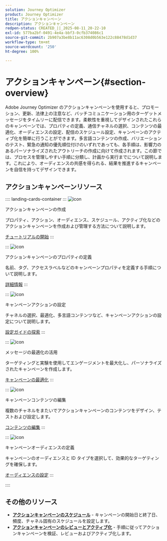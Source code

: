 ```yaml
---
solution: Journey Optimizer
product: Journey Optimizer
title: アクションキャンペーン
description: アクションキャンペーン
redpen-status: CREATED_||_2025-08-11_20-22-10
exl-id: 577ba2bf-0491-4e4a-bbf3-0cfb374086c1
source-git-commit: 2b907a3be8b11ac6308d0b563e122c88478d1d37
workflow-type: tm+mt
source-wordcount: '250'
ht-degree: 100%

---
```


# アクションキャンペーン{#section-overview}

Adobe Journey Optimizer のアクションキャンペーンを使用すると、プロモーション、更新、法律上の注意など、バッチコミュニケーション用のターゲットメッセージをタイムリーに配信できます。柔軟性を重視してデザインされたこれらのキャンペーンでは、プロパティの定義、通信チャネルの選択、コンテンツの最適化、オーディエンスの設定、配信のスケジュール設定、キャンペーンのアクティブ化を簡単に行うことができます。多言語コンテンツの作成、バリエーションのテスト、緊急の通知の優先順位付けのいずれであっても、各手順は、影響力のあるパーソナライズされたアウトリーチの作成に向けて作成されます。この節では、プロセスを管理しやすい手順に分類し、計画から実行までについて説明します。これにより、オーディエンスの共感を得られる、結果を推進するキャンペーンを自信を持ってデザインできます。

## アクションキャンペーンリソース

:::: landing-cards-container
:::
![icon](https://cdn.experienceleague.adobe.com/icons/circle-play.svg)

アクションキャンペーンの作成

プロパティ、アクション、オーディエンス、スケジュール、アクティブ化などのアクションキャンペーンを作成および管理する方法について説明します。

[チュートリアルの開始](../using/campaigns/create-campaign.md)
:::

:::
![icon](https://cdn.experienceleague.adobe.com/icons/gear.svg?lang=ja)

アクションキャンペーンのプロパティの定義

名前、タグ、アクセスラベルなどのキャンペーンプロパティを定義する手順について説明します。

[詳細情報](../using/campaigns/campaign-properties.md)
:::

:::
![icon](https://cdn.experienceleague.adobe.com/icons/list-check.svg)

キャンペーンアクションの設定

チャネルの選択、最適化、多言語コンテンツなど、キャンペーンアクションの設定について説明します。

[設定ガイドの探索](../using/campaigns/campaign-action.md)
:::

:::
![icon](https://cdn.experienceleague.adobe.com/icons/bullseye.svg?lang=ja)

メッセージの最適化の活用

ターゲティングと実験を使用してエンゲージメントを最大化し、パーソナライズされたキャンペーンを作成します。

[キャンペーンの最適化](../using/campaigns/campaigns-message-optimization.md)
:::

:::
![icon](https://cdn.experienceleague.adobe.com/icons/pencil-alt.svg?lang=ja)

キャンペーンコンテンツの編集

複数のチャネルをまたいでアクションキャンペーンのコンテンツをデザイン、テストおよび設定します。

[コンテンツの編集](../using/campaigns/campaign-content.md)
:::

:::
![icon](https://cdn.experienceleague.adobe.com/icons/users.svg)

キャンペーンオーディエンスの定義

キャンペーンのオーディエンスと ID タイプを選択して、効果的なターゲティングを確保します。

[オーディエンスの設定](../using/campaigns/campaign-audience.md)
:::

::::


## その他のリソース

- **[アクションキャンペーンのスケジュール](../using/campaigns/campaign-schedule.md)** - キャンペーンの開始日と終了日、頻度、チャネル固有のスケジュールを設定します。
- **[アクションキャンペーンのレビューとアクティブ化](../using/campaigns/review-activate-campaign.md)** - 手順に従ってアクションキャンペーンを検証、レビューおよびアクティブ化します。

